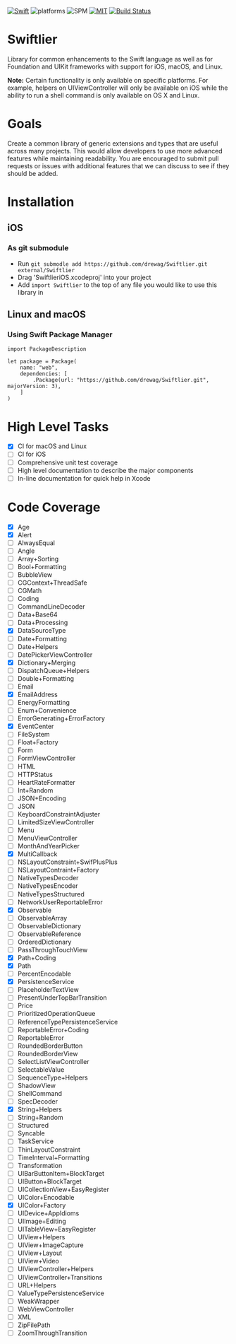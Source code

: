 [![Swift](https://img.shields.io/badge/swift-3.1-orange.svg?style=flat)](https://swift.org)
![platforms](https://img.shields.io/badge/platform-iOS%20macOS%20Linux-orange.svg?style=flat)
![SPM](https://img.shields.io/badge/Swift_Package_Manager-compatible-orange.svg?style=flat)
[![MIT](https://img.shields.io/badge/license-MIT-blue.svg?style=flat)](/LICENSE)
[![Build Status](https://travis-ci.org/drewag/Swiftlier.svg?branch=master)](https://travis-ci.org/drewag/Swiftlier)

Swiftlier
=============

Library for common enhancements to the Swift language as well as for Foundation and UIKit frameworks with
support for iOS, macOS, and Linux.

**Note:** Certain functionality is only available on specific platforms. For example, helpers on UIViewController
will only be available on iOS while the ability to run a shell command is only available on OS X and Linux.

Goals
=====

Create a common library of generic extensions and types that are useful across many
projects. This would allow developers to use more advanced features while maintaining
readability. You are encouraged to submit pull requests or issues with additional features
that we can discuss to see if they should be added.

Installation
========

iOS
--------------

### As git submodule

- Run `git submodle add https://github.com/drewag/Swiftlier.git external/Swiftlier`
- Drag 'SwiftlieriOS.xcodeproj' into your project
- Add `import Swiftlier` to the top of any file you would like to use this library in

Linux and macOS
----------------

### Using Swift Package Manager

    import PackageDescription

    let package = Package(
        name: "web",
        dependencies: [
            .Package(url: "https://github.com/drewag/Swiftlier.git", majorVersion: 3),
        ]
    )

High Level Tasks
=================

- [x] CI for macOS and Linux
- [ ] CI for iOS
- [ ] Comprehensive unit test coverage
- [ ] High level documentation to describe the major components
- [ ] In-line documentation for quick help in Xcode

Code Coverage
==============

- [x] Age
- [x] Alert
- [ ] AlwaysEqual
- [ ] Angle
- [ ] Array+Sorting
- [ ] Bool+Formatting
- [ ] BubbleView
- [ ] CGContext+ThreadSafe
- [ ] CGMath
- [ ] Coding
- [ ] CommandLineDecoder
- [ ] Data+Base64
- [ ] Data+Processing
- [x] DataSourceType
- [ ] Date+Formatting
- [ ] Date+Helpers
- [ ] DatePickerViewController
- [x] Dictionary+Merging
- [ ] DispatchQueue+Helpers
- [ ] Double+Formatting
- [ ] Email
- [x] EmailAddress
- [ ] EnergyFormatting
- [ ] Enum+Convenience
- [ ] ErrorGenerating+ErrorFactory
- [x] EventCenter
- [ ] FileSystem
- [ ] Float+Factory
- [ ] Form
- [ ] FormViewController
- [ ] HTML
- [ ] HTTPStatus
- [ ] HeartRateFormatter
- [ ] Int+Random
- [ ] JSON+Encoding
- [ ] JSON
- [ ] KeyboardConstraintAdjuster
- [ ] LimitedSizeViewController
- [ ] Menu
- [ ] MenuViewController
- [ ] MonthAndYearPicker
- [x] MultiCallback
- [ ] NSLayoutConstraint+SwifPlusPlus
- [ ] NSLayoutContraint+Factory
- [ ] NativeTypesDecoder
- [ ] NativeTypesEncoder
- [ ] NativeTypesStructured
- [ ] NetworkUserReportableError
- [x] Observable
- [ ] ObservableArray
- [ ] ObservableDictionary
- [ ] ObservableReference
- [ ] OrderedDictionary
- [ ] PassThroughTouchView
- [x] Path+Coding
- [x] Path
- [ ] PercentEncodable
- [x] PersistenceService
- [ ] PlaceholderTextView
- [ ] PresentUnderTopBarTransition
- [ ] Price
- [ ] PrioritizedOperationQueue
- [ ] ReferenceTypePersistenceService
- [ ] ReportableError+Coding
- [ ] ReportableError
- [ ] RoundedBorderButton
- [ ] RoundedBorderView
- [ ] SelectListViewController
- [ ] SelectableValue
- [ ] SequenceType+Helpers
- [ ] ShadowView
- [ ] ShellCommand
- [ ] SpecDecoder
- [x] String+Helpers
- [ ] String+Random
- [ ] Structured
- [ ] Syncable
- [ ] TaskService
- [ ] ThinLayoutConstraint
- [ ] TimeInterval+Formatting
- [ ] Transformation
- [ ] UIBarButtonItem+BlockTarget
- [ ] UIButton+BlockTarget
- [ ] UICollectionView+EasyRegister
- [ ] UIColor+Encodable
- [x] UIColor+Factory
- [ ] UIDevice+AppIdioms
- [ ] UIImage+Editing
- [ ] UITableView+EasyRegister
- [ ] UIView+Helpers
- [ ] UIView+ImageCapture
- [ ] UIView+Layout
- [ ] UIView+Video
- [ ] UIViewController+Helpers
- [ ] UIViewController+Transitions
- [ ] URL+Helpers
- [ ] ValueTypePersistenceService
- [ ] WeakWrapper
- [ ] WebViewController
- [ ] XML
- [ ] ZipFilePath
- [ ] ZoomThroughTransition
